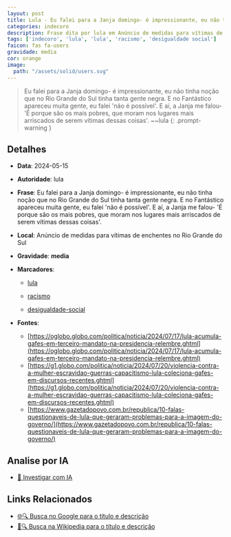 ```yaml
---
layout: post
title: Lula - Eu falei para a Janja domingo- é impressionante, eu não tinha noção que no Rio Grande do Sul tinha tanta gente negra. E no Fantástico apareceu muita gente, eu falei 'não é possível'. E aí, a Janja me falou- 'É porqu
categories: indecoro
description: Frase dita por lula em Anúncio de medidas para vítimas de enchentes no Rio Grande do Sul
tags: ['indecoro', 'lula', 'lula', 'racismo', 'desigualdade social']
faicon: fas fa-users
gravidade: media
cor: orange
image:
  path: "/assets/solid/users.svg"
---
```


> Eu falei para a Janja domingo- é impressionante, eu não tinha noção que no Rio Grande do Sul tinha tanta gente negra. E no Fantástico apareceu muita gente, eu falei 'não é possível'. E aí, a Janja me falou- 'É porque são os mais pobres, que moram nos lugares mais arriscados de serem vítimas dessas coisas'. ~~lula
{: .prompt-warning }

## Detalhes
- **Data**: 2024-05-15
- **Autoridade**: lula
- **Frase**: Eu falei para a Janja domingo- é impressionante, eu não tinha noção que no Rio Grande do Sul tinha tanta gente negra. E no Fantástico apareceu muita gente, eu falei 'não é possível'. E aí, a Janja me falou- 'É porque são os mais pobres, que moram nos lugares mais arriscados de serem vítimas dessas coisas'.
- **Local**: Anúncio de medidas para vítimas de enchentes no Rio Grande do Sul
- **Gravidade**: **media** <i class="fas fa-users"></i>

- **Marcadores**: 

   - [lula](/tags/lula/)

   - [racismo](/tags/racismo/)

   - [desigualdade-social](/tags/desigualdade-social/)
- **Fontes**:
  - [https://oglobo.globo.com/politica/noticia/2024/07/17/lula-acumula-gafes-em-terceiro-mandato-na-presidencia-relembre.ghtml](https://oglobo.globo.com/politica/noticia/2024/07/17/lula-acumula-gafes-em-terceiro-mandato-na-presidencia-relembre.ghtml)
  - [https://g1.globo.com/politica/noticia/2024/07/20/violencia-contra-a-mulher-escravidao-guerras-capacitismo-lula-coleciona-gafes-em-discursos-recentes.ghtml](https://g1.globo.com/politica/noticia/2024/07/20/violencia-contra-a-mulher-escravidao-guerras-capacitismo-lula-coleciona-gafes-em-discursos-recentes.ghtml)
  - [https://www.gazetadopovo.com.br/republica/10-falas-questionaveis-de-lula-que-geraram-problemas-para-a-imagem-do-governo/](https://www.gazetadopovo.com.br/republica/10-falas-questionaveis-de-lula-que-geraram-problemas-para-a-imagem-do-governo/)

## Analise por IA
- [🤖 Investigar com IA](https://www.perplexity.ai/search?q=%22lula%22%2BEu%20falei%20para%20a%20Janja%20domingo-%20%C3%A9%20impressionante%2C%20eu%20n%C3%A3o%20tinha%20no%C3%A7%C3%A3o%20que%20no%20Rio%20Grande%20do%20Sul%20tinha%20tanta%20gente%20negra.%20E%20no%20Fant%C3%A1stico%20apareceu%20muita%20gente%2C%20eu%20falei%20%27n%C3%A3o%20%C3%A9%20poss%C3%ADvel%27.%20E%20a%C3%AD%2C%20a%20Janja%20me%20falou-%20%27%C3%89%20porque%20s%C3%A3o%20os%20mais%20pobres%2C%20que%20moram%20nos%20lugares%20mais%20arriscados%20de%20serem%20v%C3%ADtimas%20dessas%20coisas%27.%2BAn%C3%BAncio%20de%20medidas%20para%20v%C3%ADtimas%20de%20enchentes%20no%20Rio%20Grande%20do%20Sul)

## Links Relacionados
- [🌐🔍 Busca no Google para o título e descrição](https://www.google.com/search?q=%22lula%22%2BEu%20falei%20para%20a%20Janja%20domingo-%20%C3%A9%20impressionante%2C%20eu%20n%C3%A3o%20tinha%20no%C3%A7%C3%A3o%20que%20no%20Rio%20Grande%20do%20Sul%20tinha%20tanta%20gente%20negra.%20E%20no%20Fant%C3%A1stico%20apareceu%20muita%20gente%2C%20eu%20falei%20%27n%C3%A3o%20%C3%A9%20poss%C3%ADvel%27.%20E%20a%C3%AD%2C%20a%20Janja%20me%20falou-%20%27%C3%89%20porque%20s%C3%A3o%20os%20mais%20pobres%2C%20que%20moram%20nos%20lugares%20mais%20arriscados%20de%20serem%20v%C3%ADtimas%20dessas%20coisas%27.%2BAn%C3%BAncio%20de%20medidas%20para%20v%C3%ADtimas%20de%20enchentes%20no%20Rio%20Grande%20do%20Sul)
- [📖🔍 Busca na Wikipedia para o título e descrição](https://pt.wikipedia.org/w/index.php?search=%22lula%22%2BEu%20falei%20para%20a%20Janja%20domingo-%20%C3%A9%20impressionante%2C%20eu%20n%C3%A3o%20tinha%20no%C3%A7%C3%A3o%20que%20no%20Rio%20Grande%20do%20Sul%20tinha%20tanta%20gente%20negra.%20E%20no%20Fant%C3%A1stico%20apareceu%20muita%20gente%2C%20eu%20falei%20%27n%C3%A3o%20%C3%A9%20poss%C3%ADvel%27.%20E%20a%C3%AD%2C%20a%20Janja%20me%20falou-%20%27%C3%89%20porque%20s%C3%A3o%20os%20mais%20pobres%2C%20que%20moram%20nos%20lugares%20mais%20arriscados%20de%20serem%20v%C3%ADtimas%20dessas%20coisas%27.%2BAn%C3%BAncio%20de%20medidas%20para%20v%C3%ADtimas%20de%20enchentes%20no%20Rio%20Grande%20do%20Sul)

